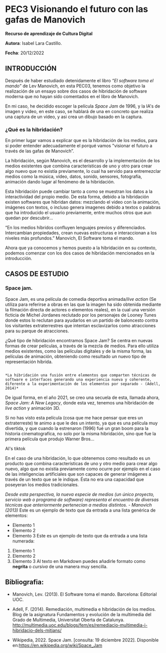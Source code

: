 # PEC3 Visionando el futuro con las gafas de Manovich

**Recurso de aprendizaje de Cultura Digital**

**Autora**: Isabel Lara Castillo.

**Fecha**: 20/12/2022

## INTRODUCCIÓN
Después de haber estudiado detenidamente el libro *“El software toma el mando”* de Lev Manovich, en esta PEC03, tenemos como objetivo la realización de un ensayo sobre dos casos de hibridación de software moderna que no hayan sido comentados en el libro de Manovich.

En mi caso, he decidido escoger la película *Space Jam* de 1996, y la IA's de imagen y video, en este caso, se hablará de una en concreto que realiza una captura de un video, y asi crea un dibujo basado en la captura.

### ¿Qué es la hibridación?
En primer lugar vamos a explicar que es la hibridación de los medios, para si poder entender adecuadamente el porqué vamos "visionar el futuro a través de las gafas de Manovich”.

La hibridación, según Manovich, es el desarrollo y la implementación de los medios existentes que combina características de uno y otro para crear algo nuevo que no existía previamente, lo cual ha servido para entremezclar medios como la música, vídeo, datos, sonido, sensores, fotografía, animación dando lugar al fenómeno de la hibridación.

Esta hibridación puede cambiar tanto a como se muestran los datos a la interactividad del propio medio. De esta forma, debido a la hibridación existen softwares que hibridan datos: mezclando el video con la animación, imágenes con textos, o incluso genera imagenes debido a textos o palabras que ha introducido el usuario previamente, entre muchos otros que aun quedan por descubrir...

“En los medios híbridos confluyen lenguajes previos y diferenciados. Intercambian propiedades, crean nuevas estructuras e interaccionan a los niveles más profundos.” Manovich, El Software toma el mando.

Ahora que ya conocemos y hemos puesto a la hibridación en su contexto, podemos comenzar con los dos casos de hibridación mencionados en la introducción.


## CASOS DE ESTUDIO

### Space jam.

Space Jam, es una película de comedia deportiva animada/*live action* (Se utiliza para referirse a obras en las que la imagen ha sido obtenida mediante la filmación directa de actores o elementos reales), en la cual una versión ficticia de Michel Jordanes reclutado por los personajes de Looney Tunes donde estos lo reclutan para ayudarlos en un partido de baloncesto contra los visitantes extraterrestres que intentan esclavizarlos como atracciones para su parque de atracciones.

¿Qué tipo de hibridación encontramos Space Jam? Se centra en nuevas formas de crear películas, a través de la mezcla de medios. Para ello utiliza medios existentes, como las películas digitales y de la misma forma, las películas de animación, obteniendo como resultado un nuevo tipo de representación híbrida.

~~~

*La hibridación una fusión entre elementos que comparten técnicas de software e interfaces generando una experiencia nueva y coherente, 
diferente a la experimentación de los elementos por separado - (Adell, 2014)*

~~~

De igual forma, en el año 2021, se creo una secuela de esta, llamada ahora, *Space Jam: A New Legacy*, donde esta vez, tenemos una hibridación de *live action* y animación 3D.

Si no has visto esta película (cosa que me hace pensar que eres un extraterreste) te animo a que le des un intento, ya que es una película muy divertida, y que cuando la estrenaron (1996) fué un gran boom para la historia cinematografíca, no solo por la misma hibridación, sino que fue la primera película que produjo Warner Bros...

AI's tiktok

En el caso de una hibridación, lo que obtenemos como resultado es un producto que combina características de uno y otro medio para crear algo nuevo, algo que no existía previamente como ocurre por ejemplo en el caso de las inteligencias artificiales que son capaces de generar imágenes a través de un texto que se le indique. Ésta no era una capacidad que poseyeran los medios tradicionales.

*Desde esta perspectiva, la nueva especie de medios (un único proyecto, servicio web o programa de software) representa el encuentro de diversas técnicas que anteriormente pertenecían a medios distintos. - Manovich (2013)*
Este es un ejemplo de texto que da entrada a una lista genérica de elementos:
- Elemento 1
- Elemento 2
- Elemento 3
Este es un ejemplo de texto que da entrada a una lista numerada:
1. Elemento 1
2. Elemento 2
3. Elemento 3
Al texto en Markdown puedes añadirle formato como **negrita** o *cursiva* de una manera muy sencilla.

## Bibliografia:
- Manovich, Lev. (2013). El Software toma el mando. Barcelona: Editorial UOC.

- Adell, F. (2014). Remediación, multimedia e hibridación de los medios. Blog de la asignatura Fundamentos y evolución de la multimedia del Grado de Multimedia, Universitat Oberta de Catalunya. http://multimedia.uoc.edu/blogs/fem/es/remediacio-multimedia-i-hibridacio-dels-mitjans/

- Wikipedia, 2022. Space Jam. [consulta: 19 diciembre 2022]. Disponible en:https://en.wikipedia.org/wiki/Space_Jam
